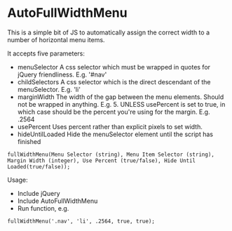 # AutoFullWidthMenu
This is a simple bit of JS to automatically assign the correct width to a number of horizontal menu items.

It accepts five parameters:
- menuSelector	A css selector which must be wrapped in quotes for jQuery friendliness. E.g. '#nav'
- childSelectors	A css selector which is the direct descendant of the menuSelector. E.g. 'li'
- marginWidth	The width of the gap between the menu elements. Should not be wrapped in anything. E.g. 5. UNLESS usePercent is set to true, in which case should be the percent you're using for the margin. E.g. .2564
- usePercent	Uses percent rather than explicit pixels to set width.
- hideUntilLoaded Hide the menuSelector element until the script has finished

```
fullWidthMenu(Menu Selector (string), Menu Item Selector (string), Margin Width (integer), Use Percent (true/false), Hide Until Loaded(true/false));
```

Usage:
- Include jQuery
- Include AutoFullWidthMenu
- Run function, e.g.
```
fullWidthMenu('.nav', 'li', .2564, true, true);
```